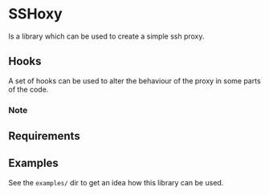 # SSHoxy

Is a library which can be used to create a simple ssh proxy.

## Hooks
A set of hooks can be used to alter the behaviour of the proxy in some parts of the code.

### Note


## Requirements

## Examples
See the `examples/` dir to get an idea how this library can be used.
